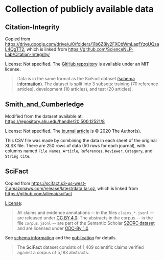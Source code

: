 # Collection of publicly available data

## Citation-Integrity

Copied from https://drive.google.com/drive/u/0/folders/11b6Z8iv2FXObWmLaqfYzgUQsaL4QgTT2, which is linked from https://github.com/ScienceNLP-Lab/Citation-Integrity/

License: Not specified. The [GitHub repository](https://github.com/ScienceNLP-Lab/Citation-Integrity/) is available under an MIT license.

> Data is in the same format as the SciFact dataset [(schema information)](https://github.com/allenai/scifact/blob/master/doc/data.md). The dataset is split into 3 subsets: training (70 reference articles), development (10 articles), and test (20 articles).

## Smith_and_Cumberledge

Modified from the dataset available at: https://repository.ahu.edu/handle/20.500.12521/8

License: Not specified. The [journal article](https://doi.org/10.1098/rspa.2020.0538) is © 2020 The Author(s).

This CSV file was made by combining the data in each sheet of the original XLSX file.
There are 250 rows of data (50 rows for each journal), with columns named `File Names`, `Article`, `References`, `Reviewer`, `Category`, and `String Cite`.

## SciFact

Copied from https://scifact.s3-us-west-2.amazonaws.com/release/latest/data.tar.gz, which is linked from https://github.com/allenai/scifact

[License](https://github.com/allenai/scifact?tab=License-1-ov-file):
> All claims and evidence annotations -- in the files `claims_*.jsonl` -- are released under [CC BY 4.0](https://creativecommons.org/licenses/by/4.0/).
> The abstracts in the corpus -- in the file `corpus.jsonl` -- are part of the Semantic Scholar [S2ORC dataset](https://github.com/allenai/s2orc) and are licensed under [ODC-By 1.0](https://opendatacommons.org/licenses/by/1-0/).

See [schema information](https://github.com/allenai/scifact/blob/master/doc/data.md) and the [publication](https://doi.org/10.18653/v1/2020.emnlp-main.609) for details.
> The **SciFact** dataset consists of 1,409 scientific claims verified against a corpus of 5,183 abstracts.
